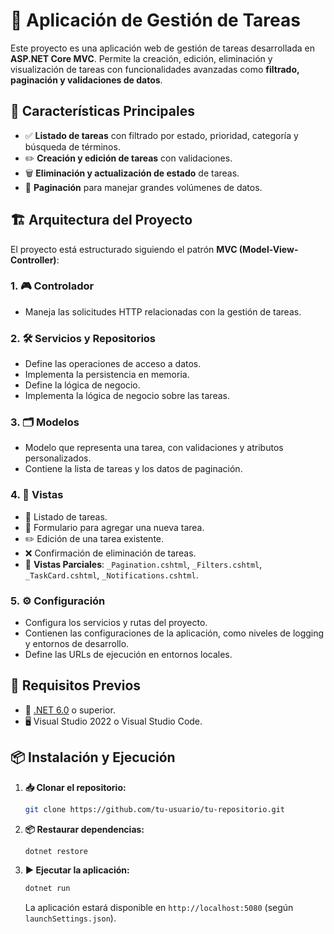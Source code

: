 # 📝 Aplicación de Gestión de Tareas

Este proyecto es una aplicación web de gestión de tareas desarrollada en **ASP.NET Core MVC**. Permite la creación, edición, eliminación y visualización de tareas con funcionalidades avanzadas como **filtrado, paginación y validaciones de datos**.

## 🚀 Características Principales

- ✅ **Listado de tareas** con filtrado por estado, prioridad, categoría y búsqueda de términos.
- ✏️ **Creación y edición de tareas** con validaciones.
- 🗑️ **Eliminación y actualización de estado** de tareas.
- 📄 **Paginación** para manejar grandes volúmenes de datos.

## 🏗️ Arquitectura del Proyecto

El proyecto está estructurado siguiendo el patrón **MVC (Model-View-Controller)**:

### **1. 🎮 Controlador**

- Maneja las solicitudes HTTP relacionadas con la gestión de tareas.

### **2. 🛠️ Servicios y Repositorios**

- Define las operaciones de acceso a datos.
- Implementa la persistencia en memoria.
- Define la lógica de negocio.
- Implementa la lógica de negocio sobre las tareas.

### **3. 🗂️ Modelos**

- Modelo que representa una tarea, con validaciones y atributos personalizados.
- Contiene la lista de tareas y los datos de paginación.

### **4. 🎨 Vistas**

- 📌 Listado de tareas.
- 📝 Formulario para agregar una nueva tarea.
- ✏️ Edición de una tarea existente.
- ❌ Confirmación de eliminación de tareas.
- 📎 **Vistas Parciales**: `_Pagination.cshtml`, `_Filters.cshtml`, `_TaskCard.cshtml`, `_Notifications.cshtml`.

### **5. ⚙️ Configuración**

- Configura los servicios y rutas del proyecto.
- Contienen las configuraciones de la aplicación, como niveles de logging y entornos de desarrollo.
- Define las URLs de ejecución en entornos locales.

## 🔧 Requisitos Previos

- 📌 [.NET 6.0](https://dotnet.microsoft.com/download/dotnet/6.0) o superior.
- 🖥️ Visual Studio 2022 o Visual Studio Code.

## 📦 Instalación y Ejecución

1. **📥 Clonar el repositorio:**

   ```bash
   git clone https://github.com/tu-usuario/tu-repositorio.git
   ```

2. **📦 Restaurar dependencias:**

   ```bash
   dotnet restore
   ```

3. **▶️ Ejecutar la aplicación:**

   ```bash
   dotnet run
   ```

   La aplicación estará disponible en `http://localhost:5080` (según `launchSettings.json`).

##

